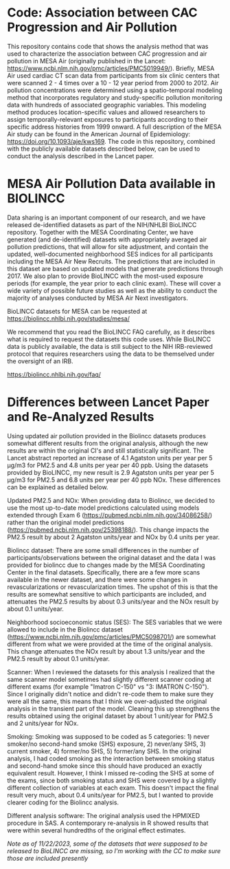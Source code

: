 # Code: Association between CAC Progression and Air Pollution

This repository contains code that shows the analysis method that was used to characterize the association between CAC progression and air pollution in MESA Air (originally published in the Lancet: https://www.ncbi.nlm.nih.gov/pmc/articles/PMC5019949/).  Briefly, MESA Air used cardiac CT scan data from participants from six clinic centers that were scanned 2 - 4 times over a 10 - 12 year period from 2000 to 2012.  Air pollution concentrations were determined using a spatio-temporal modeling method that incorporates regulatory and study-specific pollution monitoring data with hundreds of associated geographic variables.  This modeling method produces location-specific values and allowed researchers to assign temporally-relevant exposures to participants according to their specific address histories from 1999 onward.  A full description of the MESA Air study can be found in the American Journal of Epidemiology: https://doi.org/10.1093/aje/kws169. The code in this repository, combined with the publicly available datasets described below, can be used to conduct the analysis described in the Lancet paper.  

# MESA Air Pollution Data available in BIOLINCC

Data sharing is an important component of our research, and we have released de-identified datasets as part of the NIH/NHLBI BioLINCC repository.  Together with the MESA Coordinating Center, we have generated (and de-identified) datasets with appropriately averaged air pollution predictions, that will allow for site adjustment, and contain the updated, well-documented neighborhood SES indices for all participants including the MESA Air New Recruits. The predictions that are included in this dataset are based on updated models that generate predictions through 2017. We also plan to provide BioLINCC with the most-used exposure periods (for example, the year prior to each clinic exam). These will cover a wide variety of possible future studies as well as the ability to conduct the majority of analyses conducted by MESA Air Next investigators. 

BioLINCC datasets for MESA can be requested at https://biolincc.nhlbi.nih.gov/studies/mesa/

We recommend that you read the BioLINCC FAQ carefully, as it describes what is required to request the datasets this code uses.  While BioLINCC data is publicly available, the data is still subject to the NIH IRB-reviewed protocol that requires researchers using the data to be themselved under the oversight of an IRB.

https://biolincc.nhlbi.nih.gov/faq/

# Differences between Lancet Paper and Re-Analyzed Results

Using updated air pollution provided in the Biolincc datasets produces somewhat different results from the original analysis, although the new results are within the original CI's and still statistically significant.  The Lancet abstract reported an increase of 4.1 Agatston units per year per 5 µg/m3 for PM2.5 and 4.8 units per year per 40 ppb.   Using the datasets provided by BioLINCC, my new result is 2.9 Agatston units per year per 5 µg/m3 for PM2.5 and 6.8 units per year per 40 ppb NOx.  These differences can be explained as detailed below.

Updated PM2.5 and NOx: When providing data to Biolincc, we decided to use the most up-to-date model predictions calculated using models extended through Exam 6 (https://pubmed.ncbi.nlm.nih.gov/34086258/) rather than the original model predictions (https://pubmed.ncbi.nlm.nih.gov/25398188/).  This change impacts the PM2.5 result by about 2 Agatston units/year and NOx by 0.4 units per year.

Biolincc dataset: There are some small differences in the number of participants/observations between the original dataset and the data I was provided for biolincc due to changes made by the MESA Coordinating Center in the final datasets.  Specifically, there are a few more scans available in the newer dataset, and there were some changes in revascularizations or revascularization times.  The upshot of this is that the results are somewhat sensitive to which participants are included, and attenuates the PM2.5 results by about 0.3 units/year and the NOx result by about 0.1 units/year.

Neighborhood socioeconomic status (SES): The SES variables that we were allowed to include in the Biolincc dataset (https://www.ncbi.nlm.nih.gov/pmc/articles/PMC5098701/) are somewhat different from what we were provided at the time of the original analysis.  This change attenuates the NOx result by about 1.3 units/year and the PM2.5 result by about 0.1 units/year.

Scanner: When I reviewed the datasets for this analysis I realized that the same scanner model sometimes had slightly different scanner coding at different exams (for example "Imatron C-150" vs "3: IMATRON C-150").  Since I originally didn't notice and didn't re-code them to make sure they were all the same, this means that I think we over-adjusted the original analysis in the transient part of the model.  Cleaning this up strengthens the  results obtained using the original dataset by about 1 unit/year for PM2.5 and 2 units/year for NOx.

Smoking: Smoking was supposed to be coded as 5 categories: 1) never smoker/no second-hand smoke (SHS) exposure, 2) never/any SHS, 3) current smoker, 4) former/no SHS, 5) former/any SHS.  In the original analysis, I had coded smoking as the interaction between smoking status and second-hand smoke since this should have produced an exactly equivalent result.  However, I think I missed re-coding the SHS at some of the exams, since both smoking status and SHS were covered by a slightly different collection of variables at each exam.  This doesn't impact the final result very much, about 0.4 units/year for PM2.5, but I wanted to provide clearer coding for the Biolincc analysis.

Different analysis software: The original analysis used the HPMIXED procedure in SAS.  A contemporary re-analysis in R showed results that were within several hundredths of the original effect estimates.

_Note as of 11/22/2023, some of the datasets that were supposed to be released to BioLINCC are missing, so I'm working with the CC to make sure those are included presently_
